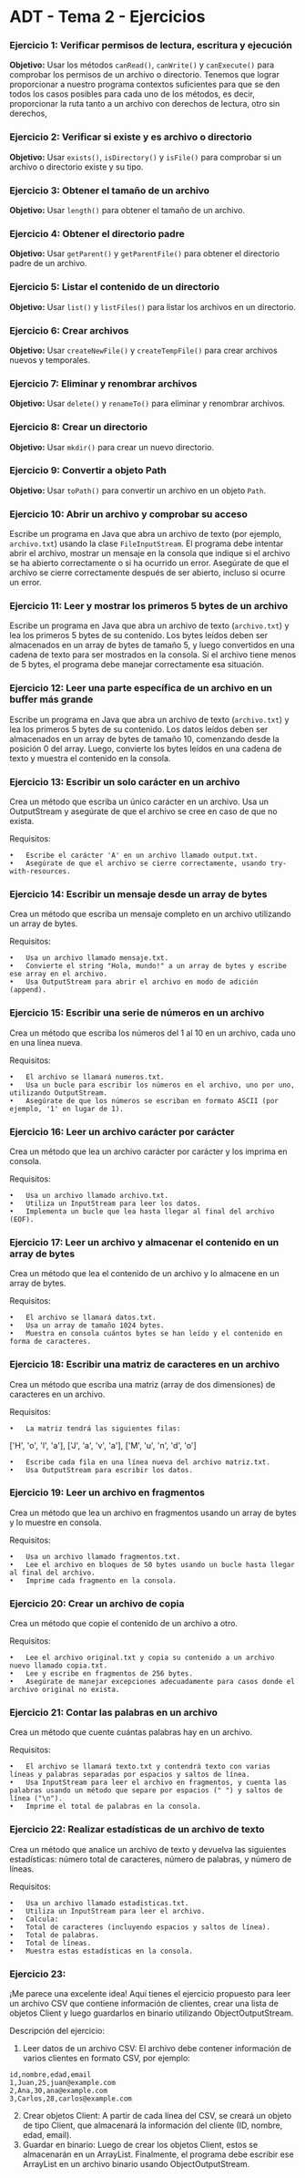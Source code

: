 # ADT - Tema 2 - Ejercicios

### Ejercicio 1: Verificar permisos de lectura, escritura y ejecución

**Objetivo:** Usar los métodos `canRead()`, `canWrite()` y `canExecute()` para comprobar los permisos de un archivo o directorio. Tenemos que lograr proporcionar a nuestro programa contextos suficientes para que se den todos los casos posibles para cada uno de los métodos, es decir, proporcionar la ruta tanto a un archivo con derechos de lectura, otro sin derechos, 


### Ejercicio 2: Verificar si existe y es archivo o directorio

**Objetivo:** Usar `exists()`, `isDirectory()` y `isFile()` para comprobar si un archivo o directorio existe y su tipo.


### Ejercicio 3: Obtener el tamaño de un archivo

**Objetivo:** Usar `length()` para obtener el tamaño de un archivo.


### Ejercicio 4: Obtener el directorio padre

**Objetivo:** Usar `getParent()` y `getParentFile()` para obtener el directorio padre de un archivo.


### Ejercicio 5: Listar el contenido de un directorio

**Objetivo:** Usar `list()` y `listFiles()` para listar los archivos en un directorio.


### Ejercicio 6: Crear archivos

**Objetivo:** Usar `createNewFile()` y `createTempFile()` para crear archivos nuevos y temporales.


### Ejercicio 7: Eliminar y renombrar archivos

**Objetivo:** Usar `delete()` y `renameTo()` para eliminar y renombrar archivos.


### Ejercicio 8: Crear un directorio

**Objetivo:** Usar `mkdir()` para crear un nuevo directorio.


### Ejercicio 9: Convertir a objeto Path

**Objetivo:** Usar `toPath()` para convertir un archivo en un objeto `Path`.

### Ejercicio 10: Abrir un archivo y comprobar su acceso
Escribe un programa en Java que abra un archivo de texto (por ejemplo, `archivo.txt`) usando la clase `FileInputStream`. El programa debe intentar abrir el archivo, mostrar un mensaje en la consola que indique si el archivo se ha abierto correctamente o si ha ocurrido un error. Asegúrate de que el archivo se cierre correctamente después de ser abierto, incluso si ocurre un error.

### Ejercicio 11: Leer y mostrar los primeros 5 bytes de un archivo
Escribe un programa en Java que abra un archivo de texto (`archivo.txt`) y lea los primeros 5 bytes de su contenido. Los bytes leídos deben ser almacenados en un array de bytes de tamaño 5, y luego convertidos en una cadena de texto para ser mostrados en la consola. Si el archivo tiene menos de 5 bytes, el programa debe manejar correctamente esa situación.

### Ejercicio 12: Leer una parte específica de un archivo en un buffer más grande
Escribe un programa en Java que abra un archivo de texto (`archivo.txt`) y lea los primeros 5 bytes de su contenido. Los datos leídos deben ser almacenados en un array de bytes de tamaño 10, comenzando desde la posición 0 del array. Luego, convierte los bytes leídos en una cadena de texto y muestra el contenido en la consola.

### Ejercicio 13: Escribir un solo carácter en un archivo

Crea un método que escriba un único carácter en un archivo. Usa un OutputStream y asegúrate de que el archivo se cree en caso de que no exista.

Requisitos:

	•	Escribe el carácter 'A' en un archivo llamado output.txt.
	•	Asegúrate de que el archivo se cierre correctamente, usando try-with-resources.

### Ejercicio 14: Escribir un mensaje desde un array de bytes

Crea un método que escriba un mensaje completo en un archivo utilizando un array de bytes.

Requisitos:

	•	Usa un archivo llamado mensaje.txt.
	•	Convierte el string "Hola, mundo!" a un array de bytes y escribe ese array en el archivo.
	•	Usa OutputStream para abrir el archivo en modo de adición (append).

### Ejercicio 15: Escribir una serie de números en un archivo

Crea un método que escriba los números del 1 al 10 en un archivo, cada uno en una línea nueva.

Requisitos:

	•	El archivo se llamará numeros.txt.
	•	Usa un bucle para escribir los números en el archivo, uno por uno, utilizando OutputStream.
	•	Asegúrate de que los números se escriban en formato ASCII (por ejemplo, '1' en lugar de 1).

### Ejercicio 16: Leer un archivo carácter por carácter

Crea un método que lea un archivo carácter por carácter y los imprima en consola.

Requisitos:

	•	Usa un archivo llamado archivo.txt.
	•	Utiliza un InputStream para leer los datos.
	•	Implementa un bucle que lea hasta llegar al final del archivo (EOF).

### Ejercicio 17: Leer un archivo y almacenar el contenido en un array de bytes

Crea un método que lea el contenido de un archivo y lo almacene en un array de bytes.

Requisitos:

	•	El archivo se llamará datos.txt.
	•	Usa un array de tamaño 1024 bytes.
	•	Muestra en consola cuántos bytes se han leído y el contenido en forma de caracteres.

### Ejercicio 18: Escribir una matriz de caracteres en un archivo

Crea un método que escriba una matriz (array de dos dimensiones) de caracteres en un archivo.

Requisitos:

	•	La matriz tendrá las siguientes filas:

['H', 'o', 'l', 'a'],
['J', 'a', 'v', 'a'],
['M', 'u', 'n', 'd', 'o']


	•	Escribe cada fila en una línea nueva del archivo matriz.txt.
	•	Usa OutputStream para escribir los datos.

### Ejercicio 19: Leer un archivo en fragmentos

Crea un método que lea un archivo en fragmentos usando un array de bytes y lo muestre en consola.

Requisitos:

	•	Usa un archivo llamado fragmentos.txt.
	•	Lee el archivo en bloques de 50 bytes usando un bucle hasta llegar al final del archivo.
	•	Imprime cada fragmento en la consola.

### Ejercicio 20: Crear un archivo de copia

Crea un método que copie el contenido de un archivo a otro.

Requisitos:

	•	Lee el archivo original.txt y copia su contenido a un archivo nuevo llamado copia.txt.
	•	Lee y escribe en fragmentos de 256 bytes.
	•	Asegúrate de manejar excepciones adecuadamente para casos donde el archivo original no exista.

### Ejercicio 21: Contar las palabras en un archivo

Crea un método que cuente cuántas palabras hay en un archivo.

Requisitos:

	•	El archivo se llamará texto.txt y contendrá texto con varias líneas y palabras separadas por espacios y saltos de línea.
	•	Usa InputStream para leer el archivo en fragmentos, y cuenta las palabras usando un método que separe por espacios (" ") y saltos de línea ("\n").
	•	Imprime el total de palabras en la consola.

### Ejercicio 22: Realizar estadísticas de un archivo de texto

Crea un método que analice un archivo de texto y devuelva las siguientes estadísticas: número total de caracteres, número de palabras, y número de líneas.

Requisitos:

	•	Usa un archivo llamado estadisticas.txt.
	•	Utiliza un InputStream para leer el archivo.
	•	Calcula:
	•	Total de caracteres (incluyendo espacios y saltos de línea).
	•	Total de palabras.
	•	Total de líneas.
	•	Muestra estas estadísticas en la consola.

### Ejercicio 23:
¡Me parece una excelente idea! Aquí tienes el ejercicio propuesto para leer un archivo CSV que contiene información de clientes, crear una lista de objetos Client y luego guardarlos en binario utilizando ObjectOutputStream.

Descripción del ejercicio:

1. Leer datos de un archivo CSV: El archivo debe contener información de varios clientes en formato CSV, por ejemplo:
```csv
id,nombre,edad,email
1,Juan,25,juan@example.com
2,Ana,30,ana@example.com
3,Carlos,28,carlos@example.com
```

2. Crear objetos Client: A partir de cada línea del CSV, se creará un objeto de tipo Client, que almacenará la información del cliente (ID, nombre, edad, email).
3. Guardar en binario: Luego de crear los objetos Client, estos se almacenarán en un ArrayList. Finalmente, el programa debe escribir ese ArrayList en un archivo binario usando ObjectOutputStream.

